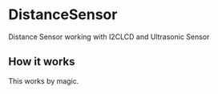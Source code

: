 # DistanceSensor
Distance Sensor working with I2CLCD and Ultrasonic Sensor

## How it works
This works by magic.
